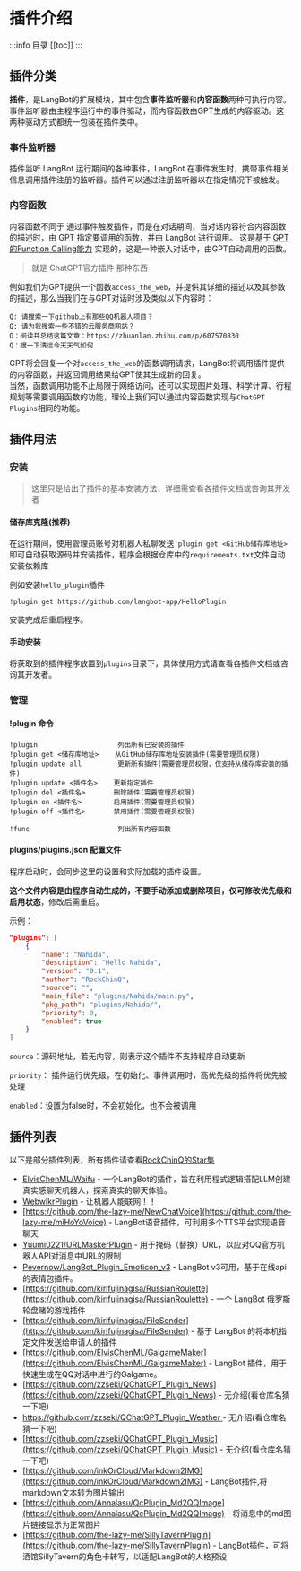 # 插件介绍

:::info 目录
[[toc]]
:::

## 插件分类

**插件**，是LangBot的扩展模块，其中包含**事件监听器**和**内容函数**两种可执行内容。事件监听器由主程序运行中的事件驱动，而内容函数由GPT生成的内容驱动。这两种驱动方式都统一包装在插件类中。

### 事件监听器

插件监听 LangBot 运行期间的各种事件，LangBot 在事件发生时，携带事件相关信息调用插件注册的监听器。插件可以通过注册监听器以在指定情况下被触发。

### 内容函数

内容函数不同于 通过事件触发插件，而是在对话期间，当对话内容符合内容函数的描述时，由 GPT 指定要调用的函数，并由 LangBot 进行调用。
这是基于 [GPT的Function Calling能力](https://platform.openai.com/docs/guides/gpt/function-calling) 实现的，这是一种嵌入对话中，由GPT自动调用的函数。

> 就是 ChatGPT官方插件 那种东西

例如我们为GPT提供一个函数`access_the_web`，并提供其详细的描述以及其参数的描述，那么当我们在与GPT对话时涉及类似以下内容时：

```
Q: 请搜索一下github上有那些QQ机器人项目？
Q: 请为我搜索一些不错的云服务商网站？
Q：阅读并总结这篇文章：https://zhuanlan.zhihu.com/p/607570830
Q：搜一下清远今天天气如何
```

GPT将会回复一个对`access_the_web`的函数调用请求，LangBot将调用插件提供的内容函数，并返回调用结果给GPT使其生成新的回复。  
当然，函数调用功能不止局限于网络访问，还可以实现图片处理、科学计算、行程规划等需要调用函数的功能，理论上我们可以通过内容函数实现与`ChatGPT Plugins`相同的功能。

## 插件用法

### 安装

> 这里只是给出了插件的基本安装方法，详细需查看各插件文档或咨询其开发者

#### 储存库克隆(推荐)

在运行期间，使用管理员账号对机器人私聊发送`!plugin get <GitHub储存库地址>`即可自动获取源码并安装插件，程序会根据仓库中的`requirements.txt`文件自动安装依赖库  

例如安装`hello_plugin`插件
```
!plugin get https://github.com/langbot-app/HelloPlugin
```

安装完成后重启程序。

#### 手动安装

将获取到的插件程序放置到`plugins`目录下，具体使用方式请查看各插件文档或咨询其开发者。

### 管理

#### !plugin 命令

```
!plugin                    列出所有已安装的插件
!plugin get <储存库地址>    从GitHub储存库地址安装插件(需要管理员权限)
!plugin update all         更新所有插件(需要管理员权限，仅支持从储存库安装的插件)
!plugin update <插件名>    更新指定插件
!plugin del <插件名>       删除插件(需要管理员权限)
!plugin on <插件名>        启用插件(需要管理员权限)
!plugin off <插件名>       禁用插件(需要管理员权限)

!func                      列出所有内容函数
```

#### plugins/plugins.json 配置文件

程序启动时，会同步这里的设置和实际加载的插件设置。

**这个文件内容是由程序自动生成的，不要手动添加或删除项目，仅可修改优先级和启用状态**，修改后需重启。

示例：

```json
"plugins": [
    {
        "name": "Nahida",
        "description": "Hello Nahida",
        "version": "0.1",
        "author": "RockChinQ",
        "source": "",   
        "main_file": "plugins/Nahida/main.py",
        "pkg_path": "plugins/Nahida/",
        "priority": 0,  
        "enabled": true   
    }
]
```

`source`：源码地址，若无内容，则表示这个插件不支持程序自动更新

`priority`： 插件运行优先级，在初始化、事件调用时，高优先级的插件将优先被处理

`enabled`：设置为false时，不会初始化，也不会被调用

## 插件列表

以下是部分插件列表，所有插件请查看[RockChinQ的Star集](https://github.com/stars/RockChinQ/lists/qchatgpt-%E6%8F%92%E4%BB%B6)

- [ElvisChenML/Waifu](https://github.com/ElvisChenML/Waifu) - 一个LangBot的插件，旨在利用程式逻辑搭配LLM创建真实感聊天机器人，探索真实的聊天体验。
- [WebwlkrPlugin](https://github.com/RockChinQ/WebwlkrPlugin) - 让机器人能联网！！
- [https://github.com/the-lazy-me/NewChatVoice](https://github.com/the-lazy-me/miHoYoVoice) - LangBot语音插件，可利用多个TTS平台实现语音聊天
- [Yuumi0221/URLMaskerPlugin](https://github.com/Yuumi0221/URLMaskerPlugin) - 用于掩码（替换）URL，以应对QQ官方机器人API对消息中URL的限制
- [Pevernow/LangBot_Plugin_Emoticon_v3](https://github.com/Pevernow/QChatGPT_Plugin_Emoticon_v3) - LangBot v3可用，基于在线api的表情包插件。
- [https://github.com/kirifujinagisa/RussianRoulette](https://github.com/kirifujinagisa/RussianRoulette) - 一个 LangBot 俄罗斯轮盘赌的游戏插件
-  [https://github.com/kirifujinagisa/FileSender](https://github.com/kirifujinagisa/FileSender) - 基于 LangBot 的将本机指定文件发送给申请人的插件
- [https://github.com/ElvisChenML/GalgameMaker](https://github.com/ElvisChenML/GalgameMaker) - LangBot 插件，用于快速生成在QQ对话中进行的Galgame。
- [https://github.com/zzseki/QChatGPT_Plugin_News](https://github.com/zzseki/QChatGPT_Plugin_News) - 无介绍(看仓库名猜一下吧)
- [https://github.com/zzseki/QChatGPT_Plugin_Weather ](https://github.com/zzseki/QChatGPT_Plugin_Weather)- 无介绍(看仓库名猜一下吧)
- [https://github.com/zzseki/QChatGPT_Plugin_Music](https://github.com/zzseki/QChatGPT_Plugin_Music) - 无介绍(看仓库名猜一下吧)
- [https://github.com/inkOrCloud/Markdown2IMG](https://github.com/inkOrCloud/Markdown2IMG) - LangBot插件,将markdown文本转为图片输出
- [https://github.com/Annalasu/QcPlugin_Md2QQImage](https://github.com/Annalasu/QcPlugin_Md2QQImage) - 将消息中的md图片链接显示为正常图片
- [https://github.com/the-lazy-me/SillyTavernPlugin](https://github.com/the-lazy-me/SillyTavernPlugin) - LangBot插件，可将酒馆SillyTavern的角色卡转写，以适配LangBot的人格预设